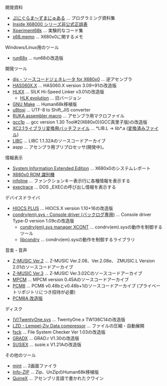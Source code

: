 開発資料
* [ぷにぐらま～ずまにゅある](https://github.com/kg68k/puni) ... プログラミング資料集
* [Inside X68000 シリーズ非公式正誤表](https://kg68k.github.io/InsideX68000-errata/)
* [Xperiment68k](https://github.com/kg68k/xperiment68k) ... 実験的なコード集
* [x68.memo](https://github.com/kg68k/x68.memo) ... X680x0に関するメモ

Windows/Linux用のツール
* [run68x](https://github.com/kg68k/run68x) ... run68の改造版

開発ツール
* [dis - ソースコードジェネレータ for X680x0](https://github.com/kg68k/dis) ... 逆アセンブラ
* [HAS060X.X](https://github.com/kg68k/has060xx) ... HAS060.X version 3.09+91の改造版
* [HLKX](https://github.com/kg68k/hlkx) ... SILK Hi-Speed Linker v3.01の改造版
  * [HLK evolution](https://github.com/kg68k/hlk-ev) ... 旧バージョン
* [GNU Make](https://github.com/kg68k/gnu-make-human68k) ... Human68k移植版
* [u8tosj](https://github.com/kg68k/u8tosj) ... UTF-8 to Shift_JIS converter
* [RUKA assembler macro](https://github.com/kg68k/ruka-macro) ... アセンブラ用マクロファイル
* [gcc1p](https://github.com/kg68k/gcc1p) ... gcc version 1.30 Tool#2(X680x0)(GCC真里子版)の改造版
* [XC2.1ライブラリ変換用バッチファイル](https://github.com/kg68k/xc21-ltoa) ... \*LIB.L → lib\*.a
  ([変換済みファイル](https://github.com/kg68k/xc21-libxca/releases))
* [LIBC](https://github.com/kg68k/libc-src) ... LIBC 1.1.32Aのソースコードアーカイブ
* aspp ... アセンブラ用プリプロセッサ(開発中)。

情報表示
* [System Information Extended Edition](https://github.com/kg68k/si-ee) ... X680x0のシステムレポート
* [X680x0 ROM 識別機](https://kg68k.github.io/x680x0-romid/)
* [infoline](https://github.com/kg68k/infoline) ... ファンクションキー表示行に各種情報を表示する
* [exectrace](https://github.com/kg68k/exectrace) ... DOS _EXECの呼び出し情報を表示する

デバイスドライバ
* [HIOCS PLUS](https://github.com/kg68k/hiocs-plus) ... HIOCS.X version 1.10+16の改造版
* [condrv(em).sys - Console driver (バックログ専用)](https://github.com/kg68k/condrv)
  ... Console driver Type-D version 1.09cの改造版
  * [condrv(em).sys manager XCONT](https://github.com/kg68k/condrv-xcont)
    ... condrv(em).sysの動作を制御するツール
  * [libcondrv](https://github.com/kg68k/libcondrv) ... condrv(em).sysの動作を制御するライブラリ

音楽・音声
* [Z-MUSIC Ver.2](https://github.com/kg68k/zmusic2) ... Z-MUSIC Ver.2.08、Ver.2.08e、
  ZMUSIC.L Version 2.01のソースコードアーカイブ
* [Z-MUSIC Ver.3](https://github.com/kg68k/zmusic3) ... Z-MUSIC Ver.3.02Cのソースコードアーカイブ
* [MPCM](https://github.com/kg68k/mpcm) ... MPCM version 0.45Aのソースコードアーカイブ
* [PCM8](https://github.com/kg68k/pcm8) ... PCM8 v0.48bとv0.48b+1のソースコードアーカイブ
  (プライベートリポジトリにつき招待が必要)
* [PCM8A 改造版](https://github.com/kg68k/pcm8a)

ディスク
* [(V)TwentyOne.sys](https://github.com/kg68k/twentyonesys) ... TwentyOne.x TW136C14の改造版
* [LZD - Lempel-Ziv Data compressor](https://github.com/kg68k/lzd) ... ファイルの圧縮・自動展開
* [fsck](https://github.com/kg68k/fsck) ... File System Checker Ver 1.03の改造版
* [GRADX](https://github.com/kg68k/gradx) ... GRAD.r V1.30の改造版
* [SUSIEX](https://github.com/kg68k/susiex) ... susie.x V1.21Aの改造版

その他のツール
* [mint](https://github.com/kg68k/mint) ... 2画面ファイラ
* [Info-ZIP](https://github.com/kg68k/info-zip-human68k) ... Zip、UnZipのHuman68k移植版
* [QuineX](https://github.com/kg68k/quinex) ... アセンブリ言語で書かれたクワイン
